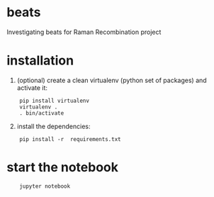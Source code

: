 # beats
Investigating beats for Raman Recombination project

# installation

1. (optional) create a clean virtualenv (python set of packages) and activate it:
```
    pip install virtualenv 
    virtualenv .
    . bin/activate
```
2. install the dependencies:
```
    pip install -r  requirements.txt
```

# start the notebook
```
    jupyter notebook
```
